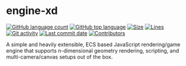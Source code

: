 # engine-xd

[![GitHub language count](https://img.shields.io/github/languages/count/dx81/engine-xd)]()
[![GitHub top language](https://img.shields.io/github/languages/top/dx81/engine-xd)]()
[![Size](https://img.shields.io/github/repo-size/dx81/engine-xd)]()
[![Lines](https://img.shields.io/tokei/lines/github/dx81/engine-xd)]()
[![Git activity](https://img.shields.io/github/commit-activity/m/dx81/engine-xd)]()
[![Last commit date](https://img.shields.io/github/last-commit/dx81/engine-xd)]()
[![Contributors](https://img.shields.io/github/contributors/dx81/engine-xd)]()

A simple and heavily extensible, ECS based JavaScript rendering/game engine that supports n-dimensional geometry rendering, scripting, and multi-camera/canvas setups out of the box.
